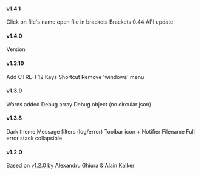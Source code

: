 #### v1.4.1

Click on file's name open file in brackets
Brackets 0.44 API update

#### v1.4.0

Version

#### v1.3.10

Add CTRL+F12 Keys Shortcut
Remove 'windows' menu

#### v1.3.9

Warns added
Debug array
Debug object (no circular json)

#### v1.3.8

Dark theme
Message filters (log/error)
Toolbar icon + Notifier
Filename
Full error stack collapsible

#### v1.2.0
Based on [v1.2.0](https://github.com/ghalex/brackets-console) by Alexandru Ghiura & Alain Kalker
